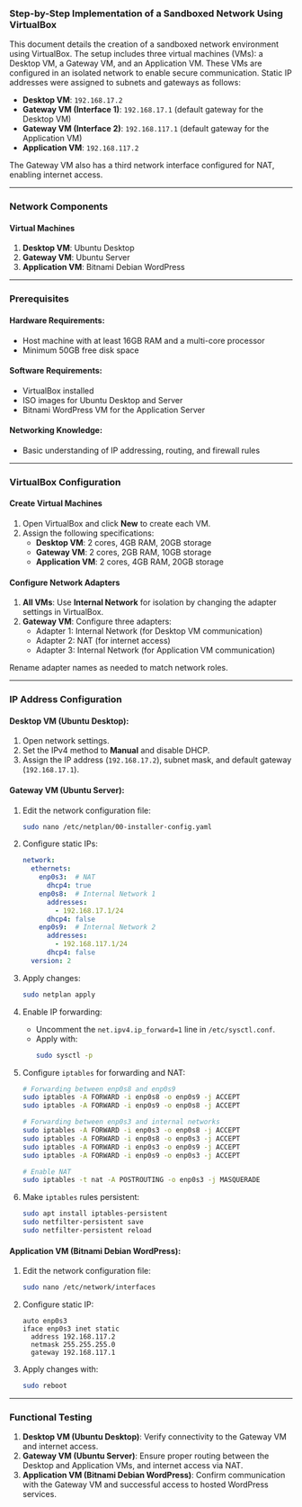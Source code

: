### Step-by-Step Implementation of a Sandboxed Network Using VirtualBox

This document details the creation of a sandboxed network environment using VirtualBox. The setup includes three virtual machines (VMs): a Desktop VM, a Gateway VM, and an Application VM. These VMs are configured in an isolated network to enable secure communication. Static IP addresses were assigned to subnets and gateways as follows:

- **Desktop VM**: `192.168.17.2`
- **Gateway VM (Interface 1)**: `192.168.17.1` (default gateway for the Desktop VM)
- **Gateway VM (Interface 2)**: `192.168.117.1` (default gateway for the Application VM)
- **Application VM**: `192.168.117.2`

The Gateway VM also has a third network interface configured for NAT, enabling internet access.

---

### Network Components

#### Virtual Machines
1. **Desktop VM**: Ubuntu Desktop
2. **Gateway VM**: Ubuntu Server
3. **Application VM**: Bitnami Debian WordPress

---

### Prerequisites

#### Hardware Requirements:
- Host machine with at least 16GB RAM and a multi-core processor
- Minimum 50GB free disk space

#### Software Requirements:
- VirtualBox installed
- ISO images for Ubuntu Desktop and Server
- Bitnami WordPress VM for the Application Server

#### Networking Knowledge:
- Basic understanding of IP addressing, routing, and firewall rules

---

### VirtualBox Configuration

#### Create Virtual Machines
1. Open VirtualBox and click **New** to create each VM.
2. Assign the following specifications:
   - **Desktop VM**: 2 cores, 4GB RAM, 20GB storage
   - **Gateway VM**: 2 cores, 2GB RAM, 10GB storage
   - **Application VM**: 2 cores, 4GB RAM, 20GB storage

#### Configure Network Adapters
1. **All VMs**: Use **Internal Network** for isolation by changing the adapter settings in VirtualBox.
2. **Gateway VM**: Configure three adapters:
   - Adapter 1: Internal Network (for Desktop VM communication)
   - Adapter 2: NAT (for internet access)
   - Adapter 3: Internal Network (for Application VM communication)

Rename adapter names as needed to match network roles.

---

### IP Address Configuration

#### **Desktop VM (Ubuntu Desktop)**:
1. Open network settings.
2. Set the IPv4 method to **Manual** and disable DHCP.
3. Assign the IP address (`192.168.17.2`), subnet mask, and default gateway (`192.168.17.1`).

#### **Gateway VM (Ubuntu Server)**:
1. Edit the network configuration file:
   ```bash
   sudo nano /etc/netplan/00-installer-config.yaml
   ```
2. Configure static IPs:
   ```yaml
   network:
     ethernets:
       enp0s3:  # NAT
         dhcp4: true
       enp0s8:  # Internal Network 1
         addresses:
           - 192.168.17.1/24
         dhcp4: false
       enp0s9:  # Internal Network 2
         addresses:
           - 192.168.117.1/24
         dhcp4: false
     version: 2
   ```
3. Apply changes:
   ```bash
   sudo netplan apply
   ```
4. Enable IP forwarding:
   - Uncomment the `net.ipv4.ip_forward=1` line in `/etc/sysctl.conf`.
   - Apply with:
     ```bash
     sudo sysctl -p
     ```

5. Configure `iptables` for forwarding and NAT:
   ```bash
   # Forwarding between enp0s8 and enp0s9
   sudo iptables -A FORWARD -i enp0s8 -o enp0s9 -j ACCEPT
   sudo iptables -A FORWARD -i enp0s9 -o enp0s8 -j ACCEPT

   # Forwarding between enp0s3 and internal networks
   sudo iptables -A FORWARD -i enp0s3 -o enp0s8 -j ACCEPT
   sudo iptables -A FORWARD -i enp0s8 -o enp0s3 -j ACCEPT
   sudo iptables -A FORWARD -i enp0s3 -o enp0s9 -j ACCEPT
   sudo iptables -A FORWARD -i enp0s9 -o enp0s3 -j ACCEPT

   # Enable NAT
   sudo iptables -t nat -A POSTROUTING -o enp0s3 -j MASQUERADE
   ```

6. Make `iptables` rules persistent:
   ```bash
   sudo apt install iptables-persistent
   sudo netfilter-persistent save
   sudo netfilter-persistent reload
   ```

#### **Application VM (Bitnami Debian WordPress)**:
1. Edit the network configuration file:
   ```bash
   sudo nano /etc/network/interfaces
   ```
2. Configure static IP:
   ```text
   auto enp0s3
   iface enp0s3 inet static
     address 192.168.117.2
     netmask 255.255.255.0
     gateway 192.168.117.1
   ```
3. Apply changes with:
   ```bash
   sudo reboot
   ```

---

### Functional Testing
1. **Desktop VM (Ubuntu Desktop)**: Verify connectivity to the Gateway VM and internet access.
2. **Gateway VM (Ubuntu Server)**: Ensure proper routing between the Desktop and Application VMs, and internet access via NAT.
3. **Application VM (Bitnami Debian WordPress)**: Confirm communication with the Gateway VM and successful access to hosted WordPress services.

